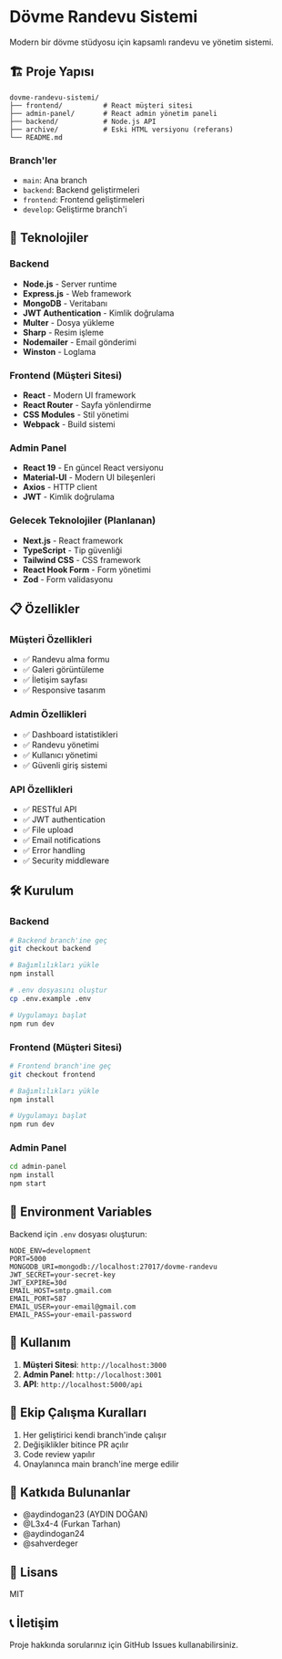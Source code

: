 # Dövme Randevu Sistemi

Modern bir dövme stüdyosu için kapsamlı randevu ve yönetim sistemi.

## 🏗️ Proje Yapısı

```
dovme-randevu-sistemi/
├── frontend/          # React müşteri sitesi
├── admin-panel/       # React admin yönetim paneli
├── backend/           # Node.js API
├── archive/           # Eski HTML versiyonu (referans)
└── README.md
```

### Branch'ler

* `main`: Ana branch
* `backend`: Backend geliştirmeleri
* `frontend`: Frontend geliştirmeleri
* `develop`: Geliştirme branch'i

## 🚀 Teknolojiler

### Backend
* **Node.js** - Server runtime
* **Express.js** - Web framework
* **MongoDB** - Veritabanı
* **JWT Authentication** - Kimlik doğrulama
* **Multer** - Dosya yükleme
* **Sharp** - Resim işleme
* **Nodemailer** - Email gönderimi
* **Winston** - Loglama

### Frontend (Müşteri Sitesi)
* **React** - Modern UI framework
* **React Router** - Sayfa yönlendirme
* **CSS Modules** - Stil yönetimi
* **Webpack** - Build sistemi

### Admin Panel
* **React 19** - En güncel React versiyonu
* **Material-UI** - Modern UI bileşenleri
* **Axios** - HTTP client
* **JWT** - Kimlik doğrulama

### Gelecek Teknolojiler (Planlanan)
* **Next.js** - React framework
* **TypeScript** - Tip güvenliği
* **Tailwind CSS** - CSS framework
* **React Hook Form** - Form yönetimi
* **Zod** - Form validasyonu

## 📋 Özellikler

### Müşteri Özellikleri
- ✅ Randevu alma formu
- ✅ Galeri görüntüleme
- ✅ İletişim sayfası
- ✅ Responsive tasarım

### Admin Özellikleri
- ✅ Dashboard istatistikleri
- ✅ Randevu yönetimi
- ✅ Kullanıcı yönetimi
- ✅ Güvenli giriş sistemi

### API Özellikleri
- ✅ RESTful API
- ✅ JWT authentication
- ✅ File upload
- ✅ Email notifications
- ✅ Error handling
- ✅ Security middleware

## 🛠️ Kurulum

### Backend
```bash
# Backend branch'ine geç
git checkout backend

# Bağımlılıkları yükle
npm install

# .env dosyasını oluştur
cp .env.example .env

# Uygulamayı başlat
npm run dev
```

### Frontend (Müşteri Sitesi)
```bash
# Frontend branch'ine geç
git checkout frontend

# Bağımlılıkları yükle
npm install

# Uygulamayı başlat
npm run dev
```

### Admin Panel
```bash
cd admin-panel
npm install
npm start
```

## 🔐 Environment Variables

Backend için `.env` dosyası oluşturun:

```env
NODE_ENV=development
PORT=5000
MONGODB_URI=mongodb://localhost:27017/dovme-randevu
JWT_SECRET=your-secret-key
JWT_EXPIRE=30d
EMAIL_HOST=smtp.gmail.com
EMAIL_PORT=587
EMAIL_USER=your-email@gmail.com
EMAIL_PASS=your-email-password
```

## 📱 Kullanım

1. **Müşteri Sitesi**: `http://localhost:3000`
2. **Admin Panel**: `http://localhost:3001`
3. **API**: `http://localhost:5000/api`

## 👥 Ekip Çalışma Kuralları

1. Her geliştirici kendi branch'inde çalışır
2. Değişiklikler bitince PR açılır
3. Code review yapılır
4. Onaylanınca main branch'ine merge edilir

## 🤝 Katkıda Bulunanlar

* @aydindogan23 (AYDIN DOĞAN)
* @L3x4-4 (Furkan Tarhan)
* @aydindogan24
* @sahverdeger

## 📄 Lisans

MIT

## 📞 İletişim

Proje hakkında sorularınız için GitHub Issues kullanabilirsiniz.
